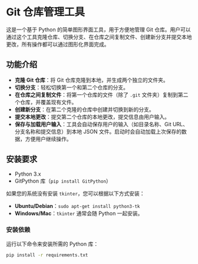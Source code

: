 # Git 仓库管理工具

这是一个基于 Python 的简单图形界面工具，用于方便地管理 Git 仓库。用户可以通过这个工具克隆仓库、切换分支、在仓库之间复制文件、创建新分支并提交本地更改，所有操作都可以通过图形化界面完成。

## 功能介绍

- **克隆 Git 仓库**：将 Git 仓库克隆到本地，并生成两个独立的文件夹。
- **切换分支**：轻松切换第一个和第二个仓库的分支。
- **在仓库之间复制文件**：将第一个仓库的文件（除了 `.git` 文件夹）复制到第二个仓库，并覆盖现有文件。
- **创建新分支**：在第二个克隆的仓库中创建并切换到新的分支。
- **提交本地更改**：提交第二个仓库的本地更改，提交信息由用户输入。
- **保存与加载用户输入**：工具会自动保存用户的输入（如目录名称、Git URL、分支名称和提交信息）到本地 JSON 文件。启动时会自动加载上次保存的数据，方便用户继续操作。

## 安装要求

- Python 3.x
- GitPython 库（`pip install GitPython`）

如果您的系统没有安装 `tkinter`，您可以根据以下方式安装：

- **Ubuntu/Debian**：`sudo apt-get install python3-tk`
- **Windows/Mac**：`tkinter` 通常会随 Python 一起安装。

### 安装依赖

运行以下命令来安装所需的 Python 库：

```bash
pip install -r requirements.txt
